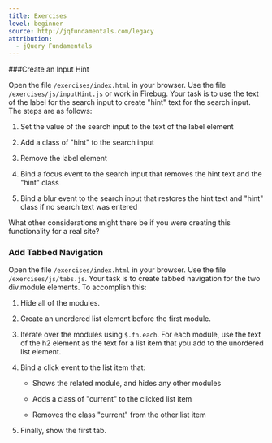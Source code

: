 ```yaml
---
title: Exercises
level: beginner
source: http://jqfundamentals.com/legacy
attribution: 
  - jQuery Fundamentals
---
```

###Create an Input Hint

Open the file `/exercises/index.html` in your browser. Use the file
`/exercises/js/inputHint.js` or work in Firebug.  Your task is to use the text
of the label for the search input to create "hint" text for the search input.
The steps are as follows:

1.	Set the value of the search input to the text of the label element

2.	Add a class of "hint" to the search input

3.	Remove the label element

4.	Bind a focus event to the search input that removes the hint text and the
    "hint" class

5.	Bind a blur event to the search input that restores the hint text and
    "hint" class if no search text was entered

What other considerations might there be if you were creating this
functionality for a real site?

### Add Tabbed Navigation

Open the file `/exercises/index.html` in your browser. Use the file
`/exercises/js/tabs.js`.  Your task is to create tabbed navigation for the two
div.module elements.  To accomplish this:

1.	Hide all of the modules.

2.	Create an unordered list element before the first module.

3.	Iterate over the modules using `$.fn.each`. For each module, use the text
    of the h2 element as the text for a list item that you add to the unordered
    list element.

4.	Bind a click event to the list item that:

	*	Shows the related module, and hides any other modules

	*	Adds a class of "current" to the clicked list item

	*	Removes the class "current" from the other list item

5.	Finally, show the first tab.

